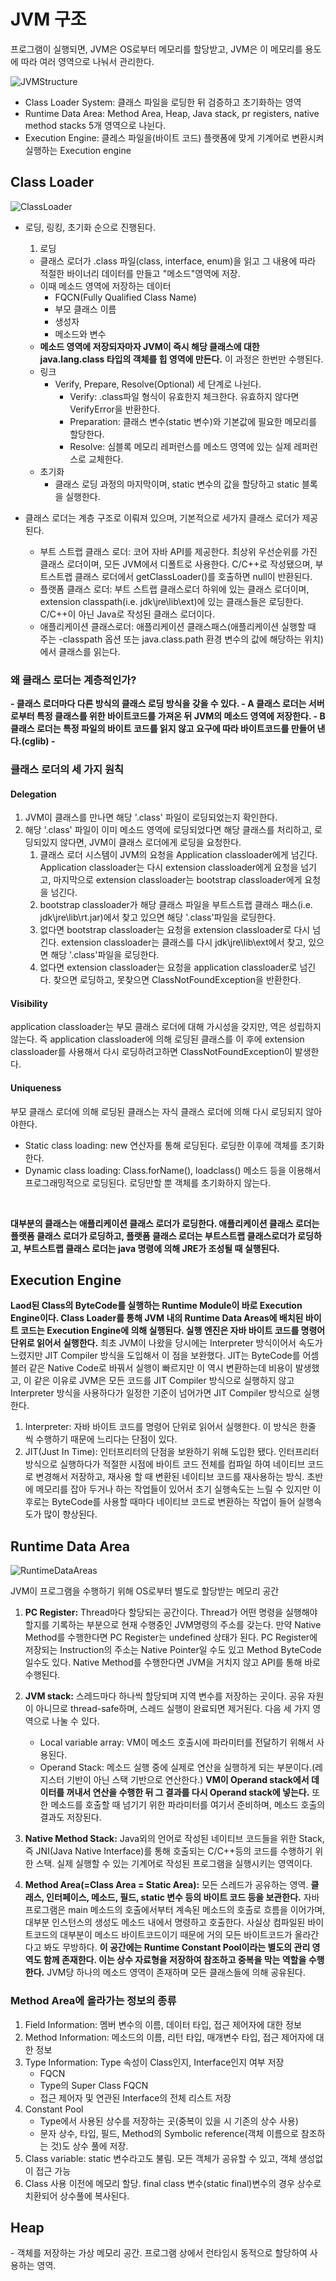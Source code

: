 <h1>JVM 구조</h1>

프로그램이 실행되면, JVM은 OS로부터 메모리를 할당받고, JVM은 이 메모리를 용도에 따라 여러 영역으로 나눠서 관리한다.

![JVMStructure](images/JVMStructure.png)

- Class Loader System: 클래스 파일을 로딩한 뒤 검증하고 초기화하는 영역
- Runtime Data Area: Method Area, Heap, Java stack, pr registers, native method stacks 5개 영역으로 나뉜다.
- Execution Engine: 클레스 파일을(바이트 코드) 플랫폼에 맞게 기계어로 변환시켜 실행하는 Execution engine

<h2>Class Loader</h2>

![ClassLoader](images/ClassLoader.png)

- 로딩, 링킹, 초기화 순으로 진행된다.
  1. 로딩
   - 클래스 로더가 .class 파일(class, interface, enum)을 읽고 그 내용에 따라 적절한 바이너리 데이터를 만들고 "메소드"영역에 저장.
   - 이때 메소드 영역에 저장하는 데이터
     - FQCN(Fully Qualified Class Name)
     - 부모 클래스 이름
     - 생성자
     - 메소드와 변수
   - <strong>메소드 영역에 저장되자마자 JVM이 즉시 해당 클래스에 대한 java.lang.class 타입의 객체를 힙 영역에 만든다.</strong> 이 과정은 한번만 수행된다.
   - 링크
     - Verify, Prepare, Resolve(Optional) 세 단계로 나뉜다.
       - Verify: .class파일 형식이 유효한지 체크한다. 유효하지 않다면 VerifyError을 반환한다.
       - Preparation: 클래스 변수(static 변수)와 기본값에 필요한 메모리를 할당한다.
       - Resolve: 심블록 메모리 레퍼런스를 메소드 영역에 있는 실제 레퍼런스로 교체한다.
   - 초기화
     - 클래스 로딩 과정의 마지막이며, static 변수의 값을 할당하고 static 블록을 실행한다.

- 클래스 로더는 계층 구조로 이뤄져 있으며, 기본적으로 세가지 클래스 로더가 제공된다.
  - 부트 스트랩 클래스 로더: 코어 자바 API를 제공한다. 최상위 우선순위를 가진 클래스 로더이며, 모든 JVM에서 디폴트로 사용한다. C/C++로 작성됐으며, 부트스트랩 클래스 로더에서 getClassLoader()를 호출하면 null이 반환된다.
  - 플랫폼 클래스 로더: 부트 스트랩 클래스로더 하위에 있는 클래스 로더이며, extension classpath(i.e. jdk\jre\lib\ext)에 있는 클래스들은 로딩한다. C/C++이 아닌 Java로 작성된 클래스 로더이다.
  - 애플리케이션 클래스로더: 애플리케이션 클래스패스(애플리케이션 실행할 때 주는 -classpath 옵션 또는 java.class.path 환경 변수의 값에 해당하는 위치)에서 클래스를 읽는다.

<h3>왜 클래스 로더는 계층적인가?</h3>
<strong>
  - 클래스 로더마다 다른 방식의 클래스 로딩 방식을 갖을 수 있다.
    - A 클래스 로더는 서버로부터 특정 클래스를 위한 바이트코드를 가져온 뒤 JVM의 메소드 영역에 저장한다.
    - B 클래스 로더는 특정 파일의 바이트 코드를 읽지 않고 요구에 따라 바이트코드를 만들어 낸다.(cglib)
    - 
</strong>

<h3>클래스 로더의 세 가지 원칙</h3>

<h4>Delegation</h4>
  
1. JVM이 클래스를 만나면 해당 '.class' 파일이 로딩되었는지 확인한다.
2. 해당 '.class' 파일이 이미 메소드 영역에 로딩되었다면 해당 클래스를 처리하고, 로딩되있지 않다면, JVM이 클래스 로더에게 로딩을 요청한다.
   1. 클래스 로더 시스템이 JVM의 요청을 Application classloader에게 넘긴다. Application classloader는 다시 extension classloader에게 요청을 넘기고, 마지막으로 extension classloader는 bootstrap classloader에게 요청을 넘긴다.
   2. bootstrap classloader가 해당 클래스 파일을 부트스트랩 클래스 패스(i.e. jdk\jre\lib\rt.jar)에서 찾고 있으면 해당 '.class'파일을 로딩한다.
   3. 없다면 bootstrap classloader는 요청을 extension classloader로 다시 넘긴다. extension classloader는 클래스를 다시 jdk\jre\lib\ext에서 찾고, 있으면 해당 '.class'파일을 로딩한다.
   4. 없다면 extension classloader는 요청을 application classloader로 넘긴다. 찾으면 로딩하고, 못찾으면 ClassNotFoundException을 반환한다.

<h4>Visibility</h4>

application classloader는 부모 클래스 로더에 대해 가시성을 갖지만, 역은 성립하지 않는다. 즉 application classloader에 의해 로딩된 클래스를 이 후에 extension classloader를 사용해서 다시 로딩하려고하면 ClassNotFoundException이 발생한다.

<h4>Uniqueness</h4>

부모 클래스 로더에 의해 로딩된 클래스는 자식 클래스 로더에 의해 다시 로딩되지 않아야한다.

- Static class loading: new 연산자를 통해 로딩된다. 로딩한 이후에 객체를 초기화한다.
- Dynamic class loading: Class.forName(), loadclass() 메소드 등을 이용해서 프로그래밍적으로 로딩된다. 로딩만할 뿐 객체를 초기화하지 않는다.


<br/>

<strong>대부분의 클래스는 애플리케이션 클래스 로더가 로딩한다. 애플리케이션 클래스 로더는 플랫폼 클래스 로더가 로딩하고, 플랫폼 클래스 로더는 부트스트랩 클래스로더가 로딩하고, 부트스트랩 클래스 로더는 java 명령에 의해 JRE가 조성될 때 실행된다.</strong>

<h2>Execution Engine</h2>

<strong>Laod된 Class의 ByteCode를 실행하는 Runtime Module이 바로 Execution Engine이다. Class Loader를 통해 JVM 내의 Runtime Data Areas에 배치된 바이트 코드는 Execution Engine에 의해 실행된다. 실행 엔진은 자바 바이트 코드를 명령어 단위로 읽어서 실행한다.</strong> 최초 JVM이 나왔을 당시에는 Interpreter 방식이어서 속도가 느렸지만 JIT Compiler 방식을 도입해서 이 점을 보완했다. JIT는 ByteCode를 어셈블러 같은 Native Code로 바꿔서 실행이 빠르지만 이 역시 변환하는데 비용이 발생했고, 이 같은 이유로 JVM은 모든 코드를 JIT Compiler 방식으로 실행하지 않고 Interpreter 방식을 사용하다가 일정한 기준이 넘어가면 JIT Compiler 방식으로 실행한다.

1. Interpreter: 자바 바이트 코드를 명령어 단위로 읽어서 실행한다. 이 방식은 한줄 씩 수행하기 때문에 느리다는 단점이 있다.
2. JIT(Just In Time): 인터프리터의 단점을 보완하기 위해 도입한 됐다. 인터프리터 방식으로 실행하다가 적절한 시점에 바이트 코드 전체를 컴파일 하여 네이티브 코드로 변경해서 저장하고, 재사용 할 때 변환된 네이티브 코드를 재사용하는 방식. 초반에 메모리를 잡아 두거나 하는 작업들이 있어서 초기 실행속도는 느릴 수 있지만 이후로는 ByteCode를 사용할 때마다 네이티브 코드로 변환하는 작업이 들어 실행속도가 많이 향상된다.

<h2>Runtime Data Area</h2>

![RuntimeDataAreas](images/RuntimeDataAreas.png)

JVM이 프로그램을 수행하기 위해 OS로부터 별도로 할당받는 메모리 공간

1. <strong>PC Register:</strong> Thread마다 할당되는 공간이다. Thread가 어떤 명령을 실행해야할지를 기록하는 부분으로 현재 수행중인 JVM명령의 주소를 갖는다. 만약 Native Method를 수행한다면 PC Register는 undefined 상태가 된다. PC Register에 저장되는 Instruction의 주소는 Native Pointer일 수도 있고 Method ByteCode일수도 있다. Native Method를 수행한다면 JVM을 거치지 않고 API를 통해 바로 수행된다.

2. <strong>JVM stack:</strong> 스레드마다 하나씩 할당되며 지역 변수를 저장하는 곳이다. 공유 자원이 아니므로 thread-safe하며, 스레드 실행이 완료되면 제거된다. 다음 세 가지 영역으로 나눌 수 있다.
   - Local variable array: VM이 메소드 호출시에 파라미터를 전달하기 위해서 사용된다.
   - Operand Stack: 메소드 실행 중에 실제로 연산을 실행하게 되는 부분이다.(레지스터 기반이 아닌 스택 기반으로 연산한다.) <strong>VM이 Operand stack에서 데이터를 꺼내서 연산을 수행한 뒤 그 결과를 다시 Operand stack에 넣는다.</strong> 또한 메소드를 호출할 때 넘기기 위한 파라미터를 여기서 준비하며, 메소드 호출의 결과도 저장된다.

3. <strong>Native Method Stack:</strong> Java외의 언어로 작성된 네이티브 코드들을 위한 Stack, 즉 JNI(Java Native Interface)를 통해 호출되는 C/C++등의 코드를 수행하기 위한 스택. 실제 실행할 수 있는 기계어로 작성된 프로그램을 실행시키는 영역이다.

4. <strong>Method Area(=Class Area = Static Area):</strong> 모든 스레드가 공유하는 영역. 
**클래스, 인터페이스, 메소드, 필드, static 변수 등의 바이트 코드 등을 보관한다.** 자바 프로그램은 main 메소드의 호출에서부터 계속된 메소드의 호출로 흐름을 이어가며, 대부분 인스턴스의 생성도 메소드 내에서 명령하고 호출한다. 사실상 컴파일된 바이트코드의 대부분이 메소드 바이트코드이기 때문에 거의 모든 바이트코드가 올라간다고 봐도 무방하다. <strong>이 공간에는 Runtime Constant Pool이라는 별도의 관리 영역도 함께 존재한다. 이는 상수 자료형을 저장하여 참조하고 중복을 막는 역할을 수행한다.</strong> JVM당 하나의 메소드 영역이 존재하며 모든 클래스들에 의해 공유된다.

<h3>Method Area에 올라가는 정보의 종류</h3>

1. Field Information: 멤버 변수의 이름, 데이터 타입, 접근 제어자에 대한 정보
2. Method Information: 메소드의 이름, 리턴 타입, 매개변수 타입, 접근 제어자에 대한 정보
3. Type Information: Type 속성이 Class인지, Interface인지 여부 저장
   - FQCN
   - Type의 Super Class FQCN
   - 접근 제어자 및 연관된 Interface의 전체 리스트 저장
4. Constant Pool
   - Type에서 사용된 상수를 저장하는 곳(중복이 있을 시 기존의 상수 사용)
   - 문자 상수, 타입, 필드, Method의 Symbolic reference(객체 이름으로 참조하는 것)도 상수 풀에 저장.
5. Class variable: static 변수라고도 불림. 모든 객체가 공유할 수 있고, 객체 생성없이 접근 가능
6. Class 사용 이전에 메모리 할당. final class 변수(static final)변수의 경우 상수로 치환되어 상수풀에 복사된다.

<h2>Heap</h2>
- 객체를 저장하는 가상 메모리 공간. 프로그램 상에서 런타임시 동적으로 할당하여 사용하는 영역.
